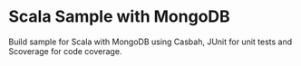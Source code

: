 Scala Sample with MongoDB
=================

Build sample for Scala with MongoDB using Casbah, JUnit for unit tests and Scoverage for code coverage.